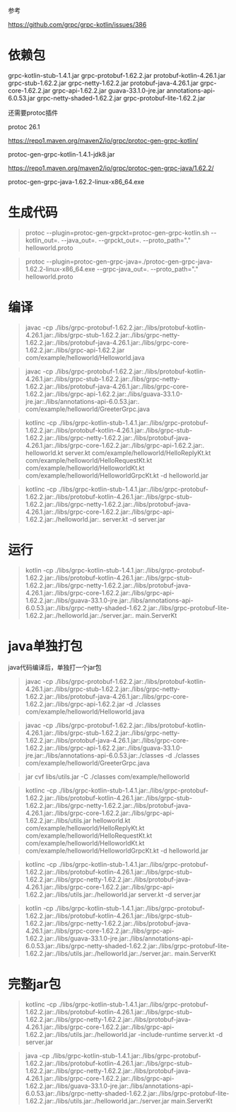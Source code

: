 参考

https://github.com/grpc/grpc-kotlin/issues/386

依赖包
======

grpc-kotlin-stub-1.4.1.jar
grpc-protobuf-1.62.2.jar
protobuf-kotlin-4.26.1.jar
grpc-stub-1.62.2.jar
grpc-netty-1.62.2.jar
protobuf-java-4.26.1.jar
grpc-core-1.62.2.jar
grpc-api-1.62.2.jar
guava-33.1.0-jre.jar
annotations-api-6.0.53.jar
grpc-netty-shaded-1.62.2.jar
grpc-protobuf-lite-1.62.2.jar

还需要protoc插件

protoc 26.1

https://repo1.maven.org/maven2/io/grpc/protoc-gen-grpc-kotlin/

protoc-gen-grpc-kotlin-1.4.1-jdk8.jar

https://repo1.maven.org/maven2/io/grpc/protoc-gen-grpc-java/1.62.2/

protoc-gen-grpc-java-1.62.2-linux-x86_64.exe

生成代码
=======

> protoc --plugin=protoc-gen-grpckt=protoc-gen-grpc-kotlin.sh --kotlin_out=. --java_out=. --grpckt_out=. --proto_path="." helloworld.proto

> protoc --plugin=protoc-gen-grpc-java=./protoc-gen-grpc-java-1.62.2-linux-x86_64.exe --grpc-java_out=.  --proto_path="." helloworld.proto

编译
====

> javac -cp ./libs/grpc-protobuf-1.62.2.jar:./libs/protobuf-kotlin-4.26.1.jar:./libs/grpc-stub-1.62.2.jar:./libs/grpc-netty-1.62.2.jar:./libs/protobuf-java-4.26.1.jar:./libs/grpc-core-1.62.2.jar:./libs/grpc-api-1.62.2.jar com/example/helloworld/Helloworld.java

> javac -cp ./libs/grpc-protobuf-1.62.2.jar:./libs/protobuf-kotlin-4.26.1.jar:./libs/grpc-stub-1.62.2.jar:./libs/grpc-netty-1.62.2.jar:./libs/protobuf-java-4.26.1.jar:./libs/grpc-core-1.62.2.jar:./libs/grpc-api-1.62.2.jar:./libs/guava-33.1.0-jre.jar:./libs/annotations-api-6.0.53.jar:. com/example/helloworld/GreeterGrpc.java

> kotlinc -cp ./libs/grpc-kotlin-stub-1.4.1.jar:./libs/grpc-protobuf-1.62.2.jar:./libs/protobuf-kotlin-4.26.1.jar:./libs/grpc-stub-1.62.2.jar:./libs/grpc-netty-1.62.2.jar:./libs/protobuf-java-4.26.1.jar:./libs/grpc-core-1.62.2.jar:./libs/grpc-api-1.62.2.jar:. helloworld.kt server.kt com/example/helloworld/HelloReplyKt.kt com/example/helloworld/HelloRequestKt.kt com/example/helloworld/HelloworldKt.kt com/example/helloworld/HelloworldGrpcKt.kt -d helloworld.jar

> kotlinc -cp ./libs/grpc-kotlin-stub-1.4.1.jar:./libs/grpc-protobuf-1.62.2.jar:./libs/protobuf-kotlin-4.26.1.jar:./libs/grpc-stub-1.62.2.jar:./libs/grpc-netty-1.62.2.jar:./libs/protobuf-java-4.26.1.jar:./libs/grpc-core-1.62.2.jar:./libs/grpc-api-1.62.2.jar:./helloworld.jar:. server.kt -d server.jar

运行
====

> kotlin -cp ./libs/grpc-kotlin-stub-1.4.1.jar:./libs/grpc-protobuf-1.62.2.jar:./libs/protobuf-kotlin-4.26.1.jar:./libs/grpc-stub-1.62.2.jar:./libs/grpc-netty-1.62.2.jar:./libs/protobuf-java-4.26.1.jar:./libs/grpc-core-1.62.2.jar:./libs/grpc-api-1.62.2.jar:./libs/guava-33.1.0-jre.jar:./libs/annotations-api-6.0.53.jar:./libs/grpc-netty-shaded-1.62.2.jar:./libs/grpc-protobuf-lite-1.62.2.jar:./helloworld.jar:./server.jar:. main.ServerKt

java单独打包
===========

java代码编译后，单独打一个jar包

> javac -cp ./libs/grpc-protobuf-1.62.2.jar:./libs/protobuf-kotlin-4.26.1.jar:./libs/grpc-stub-1.62.2.jar:./libs/grpc-netty-1.62.2.jar:./libs/protobuf-java-4.26.1.jar:./libs/grpc-core-1.62.2.jar:./libs/grpc-api-1.62.2.jar -d ./classes com/example/helloworld/Helloworld.java 

> javac -cp ./libs/grpc-protobuf-1.62.2.jar:./libs/protobuf-kotlin-4.26.1.jar:./libs/grpc-stub-1.62.2.jar:./libs/grpc-netty-1.62.2.jar:./libs/protobuf-java-4.26.1.jar:./libs/grpc-core-1.62.2.jar:./libs/grpc-api-1.62.2.jar:./libs/guava-33.1.0-jre.jar:./libs/annotations-api-6.0.53.jar:./classes -d ./classes com/example/helloworld/GreeterGrpc.java

> jar cvf libs/utils.jar -C ./classes com/example/helloworld

> kotlinc -cp ./libs/grpc-kotlin-stub-1.4.1.jar:./libs/grpc-protobuf-1.62.2.jar:./libs/protobuf-kotlin-4.26.1.jar:./libs/grpc-stub-1.62.2.jar:./libs/grpc-netty-1.62.2.jar:./libs/protobuf-java-4.26.1.jar:./libs/grpc-core-1.62.2.jar:./libs/grpc-api-1.62.2.jar:./libs/utils.jar helloworld.kt com/example/helloworld/HelloReplyKt.kt com/example/helloworld/HelloRequestKt.kt com/example/helloworld/HelloworldKt.kt com/example/helloworld/HelloworldGrpcKt.kt -d helloworld.jar

> kotlinc -cp ./libs/grpc-kotlin-stub-1.4.1.jar:./libs/grpc-protobuf-1.62.2.jar:./libs/protobuf-kotlin-4.26.1.jar:./libs/grpc-stub-1.62.2.jar:./libs/grpc-netty-1.62.2.jar:./libs/protobuf-java-4.26.1.jar:./libs/grpc-core-1.62.2.jar:./libs/grpc-api-1.62.2.jar:./libs/utils.jar:./helloworld.jar server.kt -d server.jar

> kotlin -cp ./libs/grpc-kotlin-stub-1.4.1.jar:./libs/grpc-protobuf-1.62.2.jar:./libs/protobuf-kotlin-4.26.1.jar:./libs/grpc-stub-1.62.2.jar:./libs/grpc-netty-1.62.2.jar:./libs/protobuf-java-4.26.1.jar:./libs/grpc-core-1.62.2.jar:./libs/grpc-api-1.62.2.jar:./libs/guava-33.1.0-jre.jar:./libs/annotations-api-6.0.53.jar:./libs/grpc-netty-shaded-1.62.2.jar:./libs/grpc-protobuf-lite-1.62.2.jar:./libs/utils.jar:./helloworld.jar:./server.jar:. main.ServerKt

完整jar包
========

> kotlinc -cp ./libs/grpc-kotlin-stub-1.4.1.jar:./libs/grpc-protobuf-1.62.2.jar:./libs/protobuf-kotlin-4.26.1.jar:./libs/grpc-stub-1.62.2.jar:./libs/grpc-netty-1.62.2.jar:./libs/protobuf-java-4.26.1.jar:./libs/grpc-core-1.62.2.jar:./libs/grpc-api-1.62.2.jar:./libs/utils.jar:./helloworld.jar -include-runtime server.kt -d server.jar

> java -cp ./libs/grpc-kotlin-stub-1.4.1.jar:./libs/grpc-protobuf-1.62.2.jar:./libs/protobuf-kotlin-4.26.1.jar:./libs/grpc-stub-1.62.2.jar:./libs/grpc-netty-1.62.2.jar:./libs/protobuf-java-4.26.1.jar:./libs/grpc-core-1.62.2.jar:./libs/grpc-api-1.62.2.jar:./libs/guava-33.1.0-jre.jar:./libs/annotations-api-6.0.53.jar:./libs/grpc-netty-shaded-1.62.2.jar:./libs/grpc-protobuf-lite-1.62.2.jar:./libs/utils.jar:./helloworld.jar:./server.jar main.ServerKt

